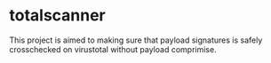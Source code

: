 # totalscanner
This project is aimed to making sure that payload signatures is safely crosschecked on virustotal without payload comprimise. 
